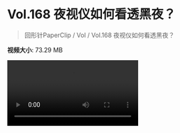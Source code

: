 # Vol.168 夜视仪如何看透黑夜？

> 回形针PaperClip / Vol / Vol.168 夜视仪如何看透黑夜？

**视频大小**: 73.29 MB

<div class="video"><video src="https://file.hsyhx.top/video/PaperClip/Vol/168.mp4" controls preload>🤔 您的浏览器不支持 video 标签</video></div>